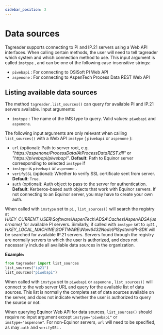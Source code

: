 ```yaml
---
sidebar_position: 2
---
```


# Data sources

Tagreader supports connecting to PI and IP.21 servers using a Web API interfaces. When calling certain
methods, the user will need to tell tagreader which system and which connection method to use. This input argument is
called `imstype` , and can be one of the following case-insensitive strings:

* `piwebapi` : For connecting to OSISoft PI Web API
* `aspenone` : For connecting to AspenTech Process Data REST Web API

## Listing available data sources

The method `tagreader.list_sources()` can query for available PI and IP.21 servers available. Input arguments:

* `imstype` : The name of the IMS type to query. Valid values: `piwebapi` and `aspenone`.

The following input arguments are only relevant when calling `list_sources()` with a Web API `imstype` ( `piwebapi` or
`aspenone` ):

* `url` (optional): Path to server root, e.g. _"https://aspenone/ProcessData/AtProcessDataREST.dll"_ or
_"https://piwebapi/piwebapi"_. **Default**: Path to Equinor server corresponding to selected `imstype` if
* `imstype` is `piwebapi` or `aspenone` .
* `verifySSL` (optional): Whether to verify SSL certificate sent from server. **Default**: `True`.
* `auth` (optional): Auth object to pass to the server for authentication. **Default**: Kerberos-based auth objects
that work with Equinor servers. If not connecting to an Equinor server, you may have to create your own auth.

When called with `imstype` set to `pi` , `list_sources()` will search the registry at
*HKEY_CURRENT_USER\Software\AspenTech\ADSA\Caches\AspenADSA\{username}* for available PI servers. Similarly,
if called with `imstype` set to `ip21` , *HKEY_LOCAL_MACHINE\SOFTWARE\Wow6432Node\PISystem\PI-SDK* will be searched
for available IP.21 servers. Servers found through the registry are normally servers to which the user is authorized,
and does not necessarily include all available data sources in the organization.

**Example:**

``` python
from tagreader import list_sources
list_sources("ip21")
list_sources("piwebapi")
```

When called with `imstype` set to `piwebapi` or `aspenone` , `list_sources()` will connect to the web server URL and
query for the available list of data sources. This list is normally the complete set of data sources available on the
server, and does not indicate whether the user is authorized to query the source or not.

When querying Equinor Web API for data sources, `list_sources()` should require no input argument except
`imstype="piwebapi"` or `imstype="aspenone"`. For non-Equinor servers, `url` will need to be specified, as may `auth`
and `verifySSL` .